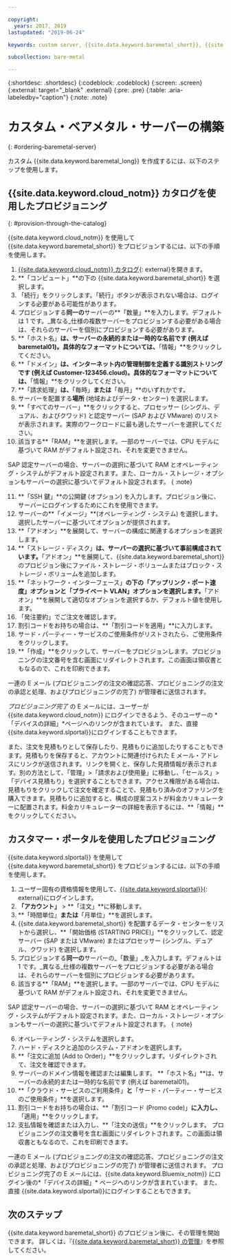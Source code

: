 ```yaml
---

copyright:
  years: 2017, 2019
lastupdated: "2019-06-24"

keywords: custom server, {{site.data.keyword.baremetal_short}}, {{site.data.keyword.Bluemix_notm}}

subcollection: bare-metal

---
```


{:shortdesc: .shortdesc}
{:codeblock: .codeblock}
{:screen: .screen}
{:external: target="_blank" .external}
{:pre: .pre}
{:table: .aria-labeledby="caption"}
{:note: .note}


# カスタム・ベアメタル・サーバーの構築
{: #ordering-baremetal-server}

カスタム {{site.data.keyword.baremetal_long}} を作成するには、以下のステップを使用します。

## {{site.data.keyword.cloud_notm}} カタログを使用したプロビジョニング
{: #provision-through-the-catalog}

{{site.data.keyword.cloud_notm}} を使用して {{site.data.keyword.baremetal_short}} をプロビジョンするには、以下の手順を使用します。

1. [{{site.data.keyword.cloud_notm}} カタログ](https://cloud.ibm.com/catalog/){: external}を開きます。   
2. **「コンピュート」**の下の {{site.data.keyword.baremetal_short}} を選択します。
3. 「続行」をクリックします。「続行」ボタンが表示されない場合は、ログインする必要がある可能性があります。
4. プロビジョンする**同一の**サーバーの**「数量」**を入力します。デフォルトは 1 です。_異なる_仕様の複数サーバーをプロビジョンする必要がある場合は、それらのサーバーを個別にプロビジョンする必要があります。
5. **「ホスト名」**は、サーバーの永続的または一時的な名前です (例えば baremetal01)。具体的なフォーマットについては、**「情報」**をクリックしてください。
6. **「ドメイン」**は、インターネット内の管理制御を定義する識別ストリングです (例えば Customer-123456.cloud)。具体的なフォーマットについては、**「情報」**をクリックしてください。
7. **「請求処理」**は、**「毎時」**または**「毎月」**のいずれかです。
8. サーバーを配置する**場所** (地域およびデータ・センター) を選択します。
9. **「すべてのサーバー」**をクリックすると、プロセッサー (シングル、デュアル、およびクワッド) と認定サーバー (SAP および VMware) のリストが表示されます。実際のワークロードに最も適したサーバーを選択してください。
10. 該当する**「RAM」**を選択します。一部のサーバーでは、CPU モデルに基づいて RAM がデフォルト設定され、それを変更できません。 

SAP 認定サーバーの場合、サーバーの選択に基づいて RAM とオペレーティング・システムがデフォルト設定されます。また、ローカル・ストレージ・オプションもサーバーの選択に基づいてデフォルト設定されます。
{ :note}

11. **「SSH 鍵」**の公開鍵 (オプション) を入力します。プロビジョン後に、サーバーにログインするためにこれを使用できます。
12. サーバーの**「イメージ」**(オペレーティング・システム) を選択します。選択したサーバーに基づいてオプションが提供されます。
13. **「アドオン」**を展開して、サーバーの構成に関連するオプションを選択します。
14. **「ストレージ・ディスク」**は、サーバーの選択に基づいて事前構成されています。**「アドオン」**を展開して、{{site.data.keyword.baremetal_short}} のプロビジョン後にファイル・ストレージ・ボリュームまたはブロック・ストレージ・ボリュームを追加します。 
15. **「ネットワーク・インターフェース」**の下の「アップリンク・ポート速度」オプションと「プライベート VLAN」オプションを選択します。**「アドオン」**を展開して適切なオプションを選択するか、デフォルト値を使用します。
16. 「発注要約」でご注文を確認します。
17. 割引コードをお持ちの場合は、**「割引コードを適用」**に入力します。
18. サード・パーティー・サービスのご使用条件がリストされたら、ご使用条件をクリックします。
19. **「作成」**をクリックして、サーバーをプロビジョンします。プロビジョニングの注文番号を含む画面にリダイレクトされます。この画面は領収書ともなるので、これを印刷できます。

一連の E メール (プロビジョニングの注文の確認応答、プロビジョニングの注文の承認と処理、およびプロビジョニングの完了) が管理者に送信されます。

_プロビジョニング完了_ の E メールには、ユーザーが {{site.data.keyword.cloud_notm}} にログインできるよう、そのユーザーの *「デバイスの詳細」*ページへのリンクが含まれています。 また、直接 {{site.data.keyword.slportal}}にログインすることもできます。

また、注文を見積もりとして保存したり、見積もりに追加したりすることもできます。見積もりを保存すると、アカウントに関連付けられた E メール・アドレスにリンクが送信されます。リンクを開くと、保存した見積情報が表示されます。別の方法として、「管理」>「請求および使用量」に移動し、「セールス」>「デバイス見積もり」を選択することもできます。アクセス権限がある場合は、見積もりをクリックして注文を確定することで、見積もり済みのオファリングを購入できます。見積もりに追加すると、構成の提案コストが料金カリキュレーターに配置されます。料金カリキュレーターの詳細を表示するには、**「情報」**をクリックしてください。

## カスタマー・ポータルを使用したプロビジョニング
{{site.data.keyword.slportal}} を使用して {{site.data.keyword.baremetal_short}} をプロビジョンするには、以下の手順を使用します。

1. ユーザー固有の資格情報を使用して、[{{site.data.keyword.slportal}}](control.softlayer.com){: external}にログインします。
2. **「アカウント」** > **「注文」**に移動します。
3. **「時間単位」**または**「月単位」**を選択します。
3. {{site.data.keyword.baremetal_short}} を配置するデータ・センターをリストから選択し、**「開始価格 (STARTING PRICE)」**をクリックして、認定サーバー (SAP または VMware) またはプロセッサー (シングル、デュアル、クワッド) を選択します。
4. プロビジョンする**同一の**サーバーの_「数量」_を入力します。デフォルトは 1 です。_異なる_仕様の複数サーバーをプロビジョンする必要がある場合は、それらのサーバーを個別にプロビジョンする必要があります。
5. 該当する**「RAM」**を選択します。一部のサーバーでは、CPU モデルに基づいて RAM がデフォルト設定され、それを変更できません。 

SAP 認定サーバーの場合、サーバーの選択に基づいて RAM とオペレーティング・システムがデフォルト設定されます。また、ローカル・ストレージ・オプションもサーバーの選択に基づいてデフォルト設定されます。
{ :note}

6. オペレーティング・システムを選択します。
7. ハード・ディスクと追加のシステム・アドオンを選択します。
8. **「注文に追加 (Add to Order)」**をクリックします。リダイレクトされて、注文を確認できます。
9. サーバーのドメイン情報を確認または編集します。 **「ホスト名」**は、サーバーの永続的または一時的な名前です (例えば baremetal01)。 
10. **「クラウド・サービスのご利用条件」**と**「サード・パーティー・サービスのご使用条件」**を選択します。
11. 割引コードをお持ちの場合は、**「割引コード (Promo code)」**に入力し、**「適用」**をクリックします。
12. 支払情報を確認または入力し、**「注文の送信」**をクリックします。 プロビジョニングの注文番号を含む画面にリダイレクトされます。この画面は領収書ともなるので、これを印刷できます。 

一連の E メール (プロビジョニングの注文の確認応答、プロビジョニングの注文の承認と処理、およびプロビジョニングの完了) が管理者に送信されます。 プロビジョニング完了の E メールには、{{site.data.keyword.Bluemix_notm}} にログイン後の*「デバイスの詳細」* ページへのリンクが含まれています。 また、直接 {{site.data.keyword.slportal}}にログインすることもできます。

## 次のステップ
{{site.data.keyword.baremetal_short}} のプロビジョン後に、その管理を開始できます。 詳しくは、『[{{site.data.keyword.baremetal_short}} の管理](/docs/bare-metal?topic=bare-metal-bm-manage-servers#bm-manage-servers)』を参照してください。
